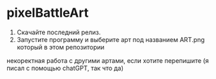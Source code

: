 # pixelBattleArt

1) Скачайте последний релиз.
2) Запустите программу и выберите арт под названием ART.png который в этом репозитории


некоректная работа с другими артами, если хотите перепишите (я писал с помощью chatGPT, так что да)
